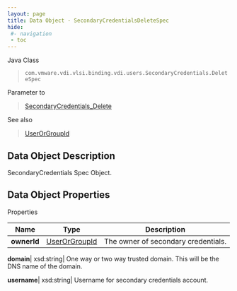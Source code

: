 ```yaml
---
layout: page
title: Data Object - SecondaryCredentialsDeleteSpec
hide:
 #- navigation
 - toc
---
```






Java Class  
> `com.vmware.vdi.vlsi.binding.vdi.users.SecondaryCredentials.DeleteSpec`

Parameter to  
> [SecondaryCredentials_Delete](vdi.users.SecondaryCredentials.md#delete)

See also  
> [UserOrGroupId](vdi.entity.UserOrGroupId.md)


## Data Object Description 

SecondaryCredentials Spec Object. 

## Data Object Properties

Properties

Name |  Type |  Description   
---|---|---  
**ownerId**| [UserOrGroupId](vdi.entity.UserOrGroupId.md)|  The owner of secondary credentials.   
  
**domain**|  xsd:string|  One way or two way trusted domain. This will be the DNS name of the domain.   
  
**username**|  xsd:string|  Username for secondary credentials account.   
  
  
  

  
  
